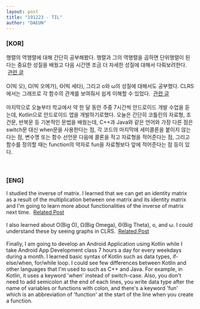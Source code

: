 ```yaml
---
layout: post
title: "191223 - TIL"
author: "DAEUN"
---
```


### [KOR]
행렬의 역행렬에 대해 간단히 공부해봤다. 행렬과 그의 역행렬을 곱하면 단위행렬이 된다는 중요한 성질을 배웠고 다음 시간엔 조금 더 자세한 성질에 대해서 다뤄보려한다. &nbsp;[관련 글](inverse-of-matrix.md)
<br><br>
O(빅 오), &Omega;(빅 오메가), &Theta;(빅 세타), 그리고 o와 &omega;의 성질에 대해서도 공부했다. CLRS에서는 그래프로 각 함수의 관계를 보여줘서 쉽게 이해할 수 있었다. &nbsp;[관련 글](asymptotic-notation.md)
<br><br>
마지막으로 오늘부터 학교에서 약 한 달 동안 주중 7시간씩 안드로이드 개발 수업을 듣는데, Kotlin으로 안드로이드 앱을 개발하기로했다. 오늘은 간단히 코틀린의 자료형, 조건문, 반복문 등 기본적인 문법을 배웠는데, C++과 Java와 같은 언어와 가장 다른 점은 switch문 대신 when문을 사용한다는 점, 각 코드의 마지막에 세미콜론을 붙이지 않는다는 점, 변수명 또는 함수 선언문 다음에 콜론을 적고 자료형을 적어준다는 점, 그리고 함수를 정의할 때는 function의 약자로 fun을 자료형보다 앞에 적어준다는 점 등이 있다.
<br><br><br>
### [ENG]
I studied the inverse of matrix. I learned that we can get an identity matrix as a result of the multiplication between one matrix and its identity matrix and I'm going to learn more about functionalities of the inverse of matrix next time. &nbsp;[Related Post](inverse-of-matrix.md)
<br><br>
I also learned about O(Big O), &Omega;(Big Omega), &Theta;(Big Theta), o, and &omega;. I could understand these by seeing graphs in CLRS. &nbsp;[Related Post](asymptotic-notation.md)
<br><br>
Finally, I am going to develop an Android Application using Kotlin while I take Android App Development class 7 hours a day for every weekdays during a month. I learned basic syntax of Kotlin such as data types, if-else/when, for/while loop. I could see few differences between Kotlin and other languages that I'm used to such as C++ and Java. For example, in Kotlin, it uses a keyword 'when' instead of switch-case. Also, you don't need to add semicolon at the end of each lines, you write data type after the name of variables or functions with colon, and there's a keyword 'fun' which is an abbreviation of 'function' at the start of the line when you create a function.